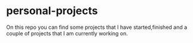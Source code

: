 # personal-projects
On this repo you can find some projects that I have started,finished and a couple of projects that I am currently working on.
